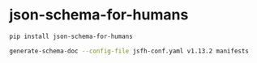 # json-schema-for-humans    

```bash
pip install json-schema-for-humans
```


```bash
generate-schema-doc --config-file jsfh-conf.yaml v1.13.2 manifests
```
